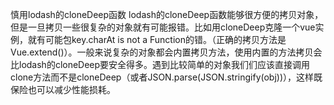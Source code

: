 
慎用lodash的cloneDeep函数
lodash的cloneDeep函数能够很方便的拷贝对象，但是一旦拷贝一些很复杂的对象就有可能报错。比如用cloneDeep克隆一个vue实例，就有可能包key.charAt is not a Function的错。（正确的拷贝方法是Vue.extend()）。一般来说复杂的对象都会内置拷贝方法，使用内置的方法拷贝会比lodash的cloneDeep要安全得多。遇到比较简单的对象我们们应该直接调用clone方法而不是cloneDeep（或者JSON.parse(JSON.stringify(obj))），这样既保险也可以减少性能损耗。